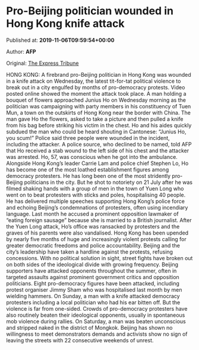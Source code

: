 
# Pro-Beijing politician wounded in Hong Kong knife attack

Published at: **2019-11-06T09:59:54+00:00**

Author: **AFP**

Original: [The Express Tribune](https://tribune.com.pk/story/2094508/3-pro-beijing-politician-wounded-hong-kong-knife-attack/)

HONG KONG: A firebrand pro-Beijing politician in Hong Kong was wounded in a knife attack on Wednesday, the latest tit-for-tat political violence to break out in a city engulfed by months of pro-democracy protests.
Video posted online showed the moment the attack took place.
A man holding a bouquet of flowers approached Junius Ho on Wednesday morning as the politician was campaigning with party members in his constituency of Tuen Mun, a town on the outskirts of Hong Kong near the border with China.
The man gave Ho the flowers, asked to take a picture and then pulled a knife from his bag before striking his victim in the chest.
Ho and his aides quickly subdued the man who could be heard shouting in Cantonese: “Junius Ho, you scum!”
Police said three people were wounded in the incident, including the attacker.
A police source, who declined to be named, told AFP that Ho received a stab wound to the left side of his chest and the attacker was arrested.
Ho, 57, was conscious when he got into the ambulance.
Alongside Hong Kong’s leader Carrie Lam and police chief Stephen Lo, Ho has become one of the most loathed establishment figures among democracy protesters.
He has long been one of the most stridently pro-Beijing politicians in the city.
But he shot to notoriety on 21 July after he was filmed shaking hands with a group of men in the town of Yuen Long who went on to beat protesters with sticks and poles, hospitalising 40 people.
He has delivered multiple speeches supporting Hong Kong’s police force and echoing Beijing’s condemnations of protesters, often using incendiary language.
Last month he accused a prominent opposition lawmaker of “eating foreign sausage” because she is married to a British journalist.
After the Yuen Long attack, Ho’s office was ransacked by protesters and the graves of his parents were also vandalised.
Hong Kong has been upended by nearly five months of huge and increasingly violent protests calling for greater democratic freedoms and police accountability.
Beijing and the city’s leadership have taken a hardline against the protests, refusing concessions.
With no political solution in sight, street fights have broken out on both sides of the ideological divide with growing frequency.
Beijing supporters have attacked opponents throughout the summer, often in targeted assaults against prominent government critics and opposition politicians.
Eight pro-democracy figures have been attacked, including protest organiser Jimmy Sham who was hospitalised last month by men wielding hammers.
On Sunday, a man with a knife attacked democracy protesters including a local politician who had his ear bitten off.
But the violence is far from one-sided.
Crowds of pro-democracy protesters have also routinely beaten their ideological opponents, usually in spontaneous mob violence during rallies.
On Saturday, a man was beaten unconscious and stripped naked in the district of Mongkok.
Beijing has shown no willingness to meet demonstrators demands and activists show no sign of leaving the streets with 22 consecutive weekends of unrest.

